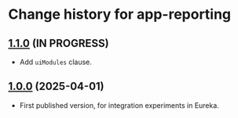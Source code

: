 # Change history for app-reporting

## [1.1.0](https://github.com/folio-org/app-reporting/tree/v1.1.0) (IN PROGRESS)

* Add `uiModules` clause.

## [1.0.0](https://github.com/folio-org/app-reporting/tree/v1.0.0) (2025-04-01)

* First published version, for integration experiments in Eureka.


